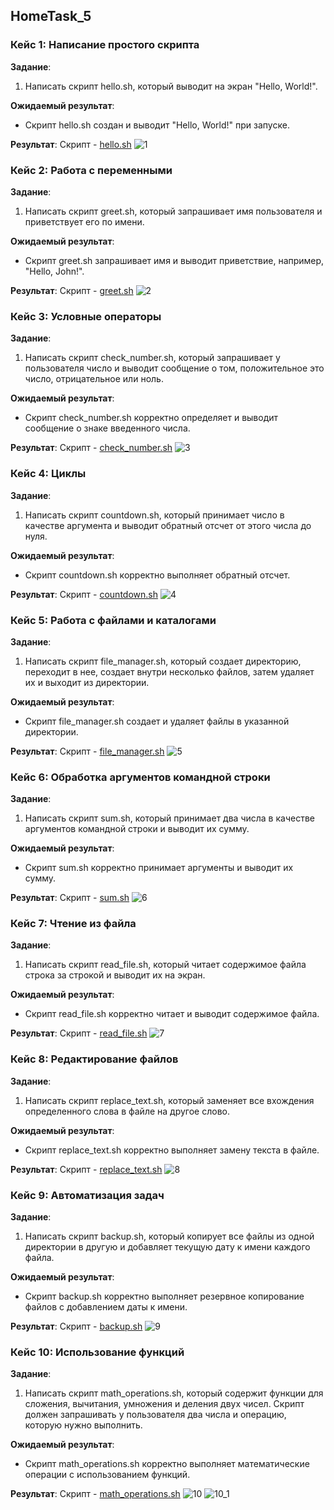 ## HomeTask_5

### Кейс 1: Написание простого скрипта

__Задание__:
1. Написать скрипт hello.sh, который выводит на экран "Hello, World!".

__Ожидаемый результат__:
* Скрипт hello.sh создан и выводит "Hello, World!" при запуске.

__Результат__:
Скрипт - [hello.sh](hello.sh)
![1](./images/1.png)

### Кейс 2: Работа с переменными

__Задание__:
1. Написать скрипт greet.sh, который запрашивает имя пользователя и
приветствует его по имени.

__Ожидаемый результат__:
* Скрипт greet.sh запрашивает имя и выводит приветствие, например, "Hello,
John!".

__Результат__:
Скрипт - [greet.sh](greet.sh)
![2](./images/2.png)

### Кейс 3: Условные операторы

__Задание__:
1. Написать скрипт check_number.sh, который запрашивает у пользователя
число и выводит сообщение о том, положительное это число, отрицательное
или ноль.

__Ожидаемый результат__:
* Скрипт check_number.sh корректно определяет и выводит сообщение о знаке
введенного числа.

__Результат__:
Скрипт - [check_number.sh](check_number.sh)
![3](./images/3.png)

### Кейс 4: Циклы

__Задание__:
1. Написать скрипт countdown.sh, который принимает число в качестве
аргумента и выводит обратный отсчет от этого числа до нуля.

__Ожидаемый результат__:
* Скрипт countdown.sh корректно выполняет обратный отсчет.

__Результат__:
Скрипт - [countdown.sh](countdown.sh)
![4](./images/4.png)

### Кейс 5: Работа с файлами и каталогами

__Задание__:
1. Написать скрипт file_manager.sh, который создает директорию, переходит в
нее, создает внутри несколько файлов, затем удаляет их и выходит из
директории.

__Ожидаемый результат__:
* Скрипт file_manager.sh создает и удаляет файлы в указанной директории.

__Результат__:
Скрипт - [file_manager.sh](file_manager.sh)
![5](./images/5.png)


### Кейс 6: Обработка аргументов командной строки

__Задание__:
1. Написать скрипт sum.sh, который принимает два числа в качестве аргументов
командной строки и выводит их сумму.

__Ожидаемый результат__:
* Скрипт sum.sh корректно принимает аргументы и выводит их сумму.

__Результат__:
Скрипт - [sum.sh](sum.sh)
![6](./images/6.png)

### Кейс 7: Чтение из файла

__Задание__:
1. Написать скрипт read_file.sh, который читает содержимое файла строка за
строкой и выводит их на экран.

__Ожидаемый результат__:
* Скрипт read_file.sh корректно читает и выводит содержимое файла.

__Результат__:
Скрипт - [read_file.sh](read_file.sh)
![7](./images/7.png)

### Кейс 8: Редактирование файлов

__Задание__:
1. Написать скрипт replace_text.sh, который заменяет все вхождения
определенного слова в файле на другое слово.

__Ожидаемый результат__:
* Скрипт replace_text.sh корректно выполняет замену текста в файле.

__Результат__:
Скрипт - [replace_text.sh](replace_text.sh)
![8](./images/8.png)

### Кейс 9: Автоматизация задач

__Задание__:
1. Написать скрипт backup.sh, который копирует все файлы из одной директории
в другую и добавляет текущую дату к имени каждого файла.

__Ожидаемый результат__:
* Скрипт backup.sh корректно выполняет резервное копирование файлов с
добавлением даты к имени.

__Результат__:
Скрипт - [backup.sh](backup.sh)
![9](./images/9.png)

### Кейс 10: Использование функций

__Задание__:
1. Написать скрипт math_operations.sh, который содержит функции для
сложения, вычитания, умножения и деления двух чисел. Скрипт должен
запрашивать у пользователя два числа и операцию, которую нужно выполнить.

__Ожидаемый результат__:
* Скрипт math_operations.sh корректно выполняет математические операции
с использованием функций.

__Результат__:
Скрипт - [math_operations.sh](math_operations.sh)
![10](./images/10.png)
![10_1](./images/10_1.png)